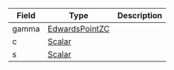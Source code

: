 | Field | Type                                               | Description |
| ----- | -------------------------------------------------- | ----------- |
| gamma | [EdwardsPointZC](/solana/idl/types/EdwardsPointZC) |             |
| c     | [Scalar](/solana/idl/types/Scalar)                 |             |
| s     | [Scalar](/solana/idl/types/Scalar)                 |             |
